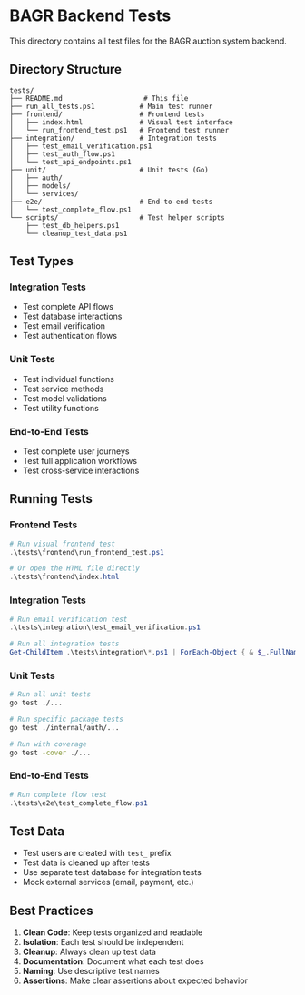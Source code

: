 # BAGR Backend Tests

This directory contains all test files for the BAGR auction system backend.

## Directory Structure

```
tests/
├── README.md                    # This file
├── run_all_tests.ps1           # Main test runner
├── frontend/                   # Frontend tests
│   ├── index.html              # Visual test interface
│   └── run_frontend_test.ps1   # Frontend test runner
├── integration/                # Integration tests
│   ├── test_email_verification.ps1
│   ├── test_auth_flow.ps1
│   └── test_api_endpoints.ps1
├── unit/                       # Unit tests (Go)
│   ├── auth/
│   ├── models/
│   └── services/
├── e2e/                        # End-to-end tests
│   └── test_complete_flow.ps1
└── scripts/                    # Test helper scripts
    ├── test_db_helpers.ps1
    └── cleanup_test_data.ps1
```

## Test Types

### Integration Tests
- Test complete API flows
- Test database interactions
- Test email verification
- Test authentication flows

### Unit Tests
- Test individual functions
- Test service methods
- Test model validations
- Test utility functions

### End-to-End Tests
- Test complete user journeys
- Test full application workflows
- Test cross-service interactions

## Running Tests

### Frontend Tests
```powershell
# Run visual frontend test
.\tests\frontend\run_frontend_test.ps1

# Or open the HTML file directly
.\tests\frontend\index.html
```

### Integration Tests
```powershell
# Run email verification test
.\tests\integration\test_email_verification.ps1

# Run all integration tests
Get-ChildItem .\tests\integration\*.ps1 | ForEach-Object { & $_.FullName }
```

### Unit Tests
```bash
# Run all unit tests
go test ./...

# Run specific package tests
go test ./internal/auth/...

# Run with coverage
go test -cover ./...
```

### End-to-End Tests
```powershell
# Run complete flow test
.\tests\e2e\test_complete_flow.ps1
```

## Test Data

- Test users are created with `test_` prefix
- Test data is cleaned up after tests
- Use separate test database for integration tests
- Mock external services (email, payment, etc.)

## Best Practices

1. **Clean Code**: Keep tests organized and readable
2. **Isolation**: Each test should be independent
3. **Cleanup**: Always clean up test data
4. **Documentation**: Document what each test does
5. **Naming**: Use descriptive test names
6. **Assertions**: Make clear assertions about expected behavior
